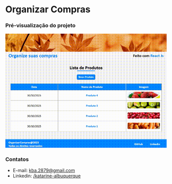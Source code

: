 # Organizar Compras

### Pré-visualização do projeto

<img width="auto" src="./compras.gif" alt="Banner"/>

### Contatos

* E-mail: [kba.2879@gmail.com](mailTo:kba.2879@gmail.com)
* Linkedin: [/katarine-albuquerque](https://www.linkedin.com/in/katarine-albuquerque/)